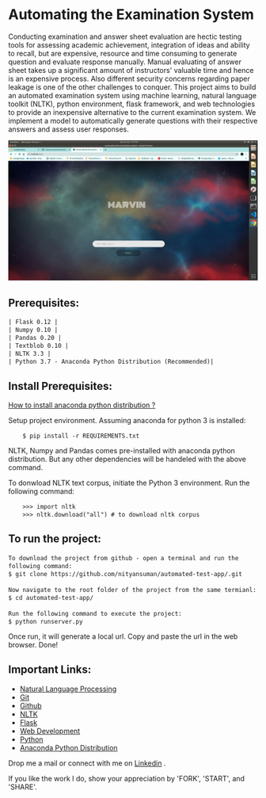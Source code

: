 # Automating the Examination System

Conducting examination and answer sheet evaluation are hectic testing tools for assessing
academic achievement, integration of ideas and ability to recall, but are expensive, resource
and time consuming to generate question and evaluate response manually. Manual evaluating
of answer sheet takes up a significant amount of instructors' valuable time and hence is an
expensive process. Also different security concerns regarding paper leakage is one of the other
challenges to conquer. This project aims to build an automated examination system using
machine learning, natural language toolkit (NLTK), python environment, flask framework,
and web technologies to provide an inexpensive alternative to the current examination system.
We implement a model to automatically generate questions with their respective answers and
assess user responses.

![Image](images/home.png)

## Prerequisites:
    | Flask 0.12 |
    | Numpy 0.10 |
    | Pandas 0.20 |
    | Textblob 0.10 |
    | NLTK 3.3 |
    | Python 3.7 - Anaconda Python Distribution (Recommended)|


## Install Prerequisites:

[How to install anaconda python distribution ?](https://docs.anaconda.com/anaconda/install/)

Setup project environment. Assuming anaconda for python 3 is installed:
```
    $ pip install -r REQUIREMENTS.txt
```

NLTK, Numpy and Pandas comes pre-installed with anaconda python distribution. But any other dependencies will be handeled with the above command.

To donwload NLTK text corpus, initiate the Python 3 environment. Run the following command:
```
    >>> import nltk
    >>> nltk.download("all") # to download nltk corpus
```


## To run the project:
```
To download the project from github - open a terminal and run the following command:
$ git clone https://github.com/nityansuman/automated-test-app/.git

Now navigate to the root folder of the project from the same termianl:
$ cd automated-test-app/

Run the following command to execute the project:
$ python runserver.py
```

Once run, it will generate a local url. Copy and paste the url in the web browser. Done!


## Important Links:
* [Natural Language Processing](https://nltk.org/book/)
* [Git](https://git-scm.com/)
* [Github](https://github.com/)
* [NLTK](https://nltk.org/)
* [Flask](http://flask.pocoo.org/)
* [Web Development](https://w3schoo.com/)
* [Python](https://python.org/)
* [Anaconda Python Distribution](https://conda.io)


Drop me a mail or connect with me on [Linkedin](https://linkedin.com/in/kumar-nityan-suman/) .

If you like the work I do, show your appreciation by 'FORK', 'START', and 'SHARE'.
